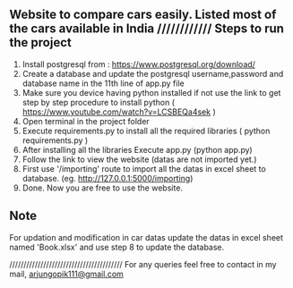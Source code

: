 ﻿Website to compare cars easily. Listed most of the cars available in India 
////////////
Steps to run the project
----------------------
1. Install postgresql from : https://www.postgresql.org/download/
2. Create a database and update the postgresql username,password and database name in the 11th line of app.py file
3. Make sure you device having python installed if not use the link to get step by  step procedure to install python ( https://www.youtube.com/watch?v=LCSBEQa4sek )
4. Open terminal in the project folder
5. Execute requirements.py to install all the required libraries ( python requirements.py )
6. After installing all the libraries Execute app.py (python app.py)
7. Follow the link to view the website (datas are not imported yet.)
8. First use '/importing' route to import all the datas in excel sheet to database. (eg. http://127.0.0.1:5000/importing)
9. Done. Now you are free to use the website.

Note
----
For updation and modification in car datas update the datas in excel sheet named 'Book.xlsx' and use step 8 to update the database.


////////////////////////////////////////
For any queries feel free to contact in my mail,
arjungopik111@gmail.com


